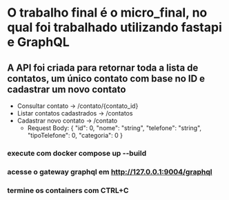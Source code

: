 # O trabalho final é o micro_final, no qual foi trabalhado utilizando fastapi e GraphQL

## A API foi criada para retornar toda a lista de contatos, um único contato com base no ID e cadastrar um novo contato
- Consultar contato -> /contato/{contato_id}
- Listar contatos cadastrados -> /contatos
- Cadastrar novo contato -> /contato
  - Request Body:
{
  "id": 0,
  "nome": "string",
  "telefone": "string",
  "tipoTelefone": 0,
  "categoria": 0
}

### execute com docker compose up --build  

### acesse o gateway graphql em http://127.0.0.1:9004/graphql

### termine os containers com CTRL+C

